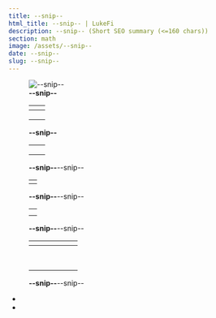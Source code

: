 ```yaml
---
title: --snip--
html_title: --snip-- | LukeFi
description: --snip-- (Short SEO summary (<=160 chars))
section: math
image: /assets/--snip--
date: --snip--
slug: --snip--
---
```


<!-- Image default with figcaption -->
<figure>
  <img
    src="/assets/--snip--"
    alt="--snip--"
    class="default-img-setting"
/>
  <figcaption><b>--snip--</b></figcaption>
</figure>

<!-- 4 Row table including header and figcaption -->
<figure>
  <table class="table-350px">
    <thead>
      <tr>
        <th></th>
        <th></th>
      </tr>
    </thead>
    <tbody>
      <tr><td></td><td></td>
      <tr><td></td><td></td>
      <tr><td></td><td></td>
    </tbody>
  </table>
  <figcaption><b>--snip--</b></figcaption>
</figure>

<!-- 3 Row display table -->
<figure>
  <table class="table-350px">
    <tr>
      <td></td>
      <td></td>
    </tr>
    <tr>
      <td></td>
      <td></td>
    </tr>
    <tr>
      <td></td>
      <td></td>
    </tr>
  </table>
  <figcaption><b>--snip--</b>--snip--</figcaption>
</figure>

<!-- 1 Row display table -->
<figure>
  <table class="table-350px">
    <tr>
        <td></td>
    </tr>
  </table>
  <figcaption><b>--snip--</b>--snip--</figcaption>
</figure>

<!-- 2 Row display table -->
<figure>
  <table class="table-350px">
    <tr>
        <td><b></b></td>
    </tr>
    </tr>
        <td><b></b></td>
    </tr>
  </table>
  <figcaption><b>--snip--</b>--snip--</figcaption>
</figure>

<!-- 6 Column, 8 Row - Table -->
<figure>
  <table>
    <thead>
      <tr>
        <th></th>
        <th></th>
        <th></th>
        <th></th>
        <th></th>
        <th></th>
      </tr>
    </thead>
    <tbody>
      <tr><td></td><td></td><td></td><td></td><td></td><td></td></tr>
      <tr><td></td><td></td><td></td><td></td><td></td><td></td></tr>
      <tr><td></td><td></td><td></td><td></td><td></td><td></td></tr>
      <tr><td></td><td></td><td></td><td></td><td></td><td></td></tr>
      <tr><td></td><td></td><td></td><td></td><td></td><td></td></tr>
      <tr><td></td><td></td><td></td><td></td><td></td><td></td></tr>
      <tr><td></td><td></td><td></td><td></td><td></td><td></td></tr>
      <tr><td></td><td></td><td></td><td></td><td></td><td></td></tr>
    </tbody>
  </table>
  <figcaption><b>--snip--</b>--snip--</figcaption>
</figure>

<!-- Unordered list for full posts -->
<ul class="post-ul">
  <li></li>
  <li></li>
</ul>
